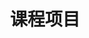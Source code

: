 ---
title: 课程项目
description:
image:

# Badge style
style:
    background: "#2a9d8f"
    color: "#fff"
---